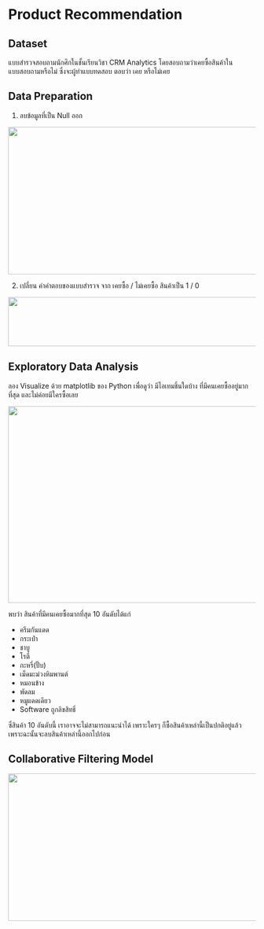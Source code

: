 # Product Recommendation

## Dataset
แบบสำรวจสอบถามนักศึกในชั้นเรียนวิชา CRM Analytics โดยสอบถามว่าเคยซื้อสินค้าในแบบสอบถามหรือไม่
ซึ่งจะผู้ทำแบบทดสอบ ตอบว่า เคย หรือไม่เคย

## Data Preparation
1. ลบข้อมูลที่เป็น Null ออก

<img src="https://github.com/yakonaru/BADS7105/blob/main/Homework%2007%20%E2%80%93%20Product%20Recommendation/image/raw.png" data-canonical-src="https://github.com/yakonaru/BADS7105/blob/main/Homework%2007%20%E2%80%93%20Product%20Recommendation/image/raw.png" width="800" height="300" />

2. เปลี่ยน ค่าคำตอบของแบบสำรวจ จาก เคยซื้อ / ไม่เคยซื้อ สินค้าเป็น 1 / 0

<img src="https://github.com/yakonaru/BADS7105/blob/main/Homework%2007%20%E2%80%93%20Product%20Recommendation/image/10.png" data-canonical-src="https://github.com/yakonaru/BADS7105/blob/main/Homework%2007%20%E2%80%93%20Product%20Recommendation/image/10.png" width="800" height="100" />

## Exploratory Data Analysis
ลอง Visualize ด้วย matplotlib ของ Python เพื่อดูว่า มีไอเทมชิ้นใดบ้าง ที่มีคนเคยซื้ออยู่มากที่สุด และไม่ค่อยมีใครซื้อเลย

<img src="https://github.com/yakonaru/BADS7105/blob/main/Homework%2007%20%E2%80%93%20Product%20Recommendation/image/Explore.png" data-canonical-src="https://github.com/yakonaru/BADS7105/blob/main/Homework%2007%20%E2%80%93%20Product%20Recommendation/image/Explore.png" width="1000" height="400" />

พบว่า สินค้าที่มีคนเคยซื้อมากที่สุด 10 อันดับได้แก่
* ครีมกันแดด
* กระเป๋า
* ชาบู
* โรตี
* กะหรี่(ปั๊บ)
* เม็ดมะม่วงหิมพานต์
* หมอนข้าง
* พัดลม
* หมูแดดเดียว
* Software ถูกลิขสิทธิ์

ซึ่สินค้า 10 อันดับนี้ เราอาจจะไม่สามารถแนะนำได้ เพราะใครๆ ก็ซื้อสินค้าเหล่านี้เป็นปกติอยู่แล้ว
เพราะฉะนั้นจะลบสินค้าเหล่านี้ออกไปก่อน



## Collaborative Filtering Model

<img src="https://github.com/yakonaru/BADS7105/blob/main/Homework%2007%20%E2%80%93%20Product%20Recommendation/image/result.png" data-canonical-src="https://github.com/yakonaru/BADS7105/blob/main/Homework%2007%20%E2%80%93%20Product%20Recommendation/image/result.png" width="800" height="300" />